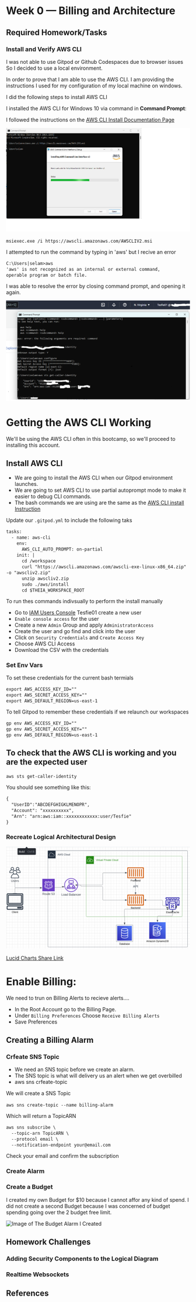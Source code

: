 # Week 0 — Billing and Architecture

## Required Homework/Tasks

### Install and Verify AWS CLI

I was not able to use Gitpod or Github Codespaces due to browser issues
So I decided to use a local environment.

In order to prove that I am able to use the AWS CLI.
I am providing the instructions I used for my configuration of my local machine on windows.

I did the following steps to install AWS CLI

I installed the AWS CLI for Windows 10 via command in **Command Prompt**:

I followed the instructions on the [AWS CLI Install Documentation Page](https://docs.aws.amazon.com/cli/latest/userguide/getting-started-install.html)

![Installing AWS CLI](assets/Installing%20windows%20AWS%20CLI.png)

```
msiexec.exe /i https://awscli.amazonaws.com/AWSCLIV2.msi
```

I attempted to run the command by typing in 'aws' but I recive an error

```
C:\Users|selam>aws
'aws' is not recognized as an internal or external command,
operable program or batch file.
```

I was able to resolve the error by closing command prompt, and opening it again.

![Proof of of Working AWS CLI](assets/Proof%20of%20working%20aWS%20CLI.png)


# Getting the AWS CLI Working
We'll be using the AWS CLI often in this bootcamp, so we'll proceed to installing this account.

## Install AWS CLI

* We are going to install the AWS CLI when our Gitpod environment launches.
* We are going to set AWS CLI to use partial autoprompt mode to make it easier to debug CLI commands.
* The bash commands we are using are the same as the [AWS CLI install Instruction](https://docs.aws.amazon.com/cli/latest/userguide/getting-started-install.html)

Update our ``` .gitpod.yml ``` to include the following taks

```
tasks:
  - name: aws-cli
    env:
      AWS_CLI_AUTO_PROMPT: on-partial
    init: |
      cd /workspace
      curl "https://awscli.amazonaws.com/awscli-exe-linux-x86_64.zip" -o "awscliv2.zip"
      unzip awscliv2.zip
      sudo ./aws/install
      cd $THEIA_WORKSPACE_ROOT

```

To run thes commands indivsually to perform the install manually

* Go to [IAM Users Console](https://us-east-1.console.aws.amazon.com/iamv2/home?region=us-east-1) Tesfie01 create a new user
*  ``` Enable console access ``` for the user
*  Create a new ``` Admin ``` Group and apply ``` AdministratorAccess ```
*  Create the user and go find and click into the user
*  Click on ``` Security Credentials ``` and ``` Create Access Key ```
*  Choose AWS CLI Access
*  Download the CSV with the credentials

### Set Env Vars

To set these credentials for the current bash termials

```
export AWS_ACCESS_KEY_ID=""
export AWS_SECRET_ACCESS_KEY=""
export AWS_DEFAULT_REGION=us-east-1

```

To tell Gitpod to remember these credentials if we relaunch our workspaces

```
gp env AWS_ACCESS_KEY_ID=""
gp env AWS_SECRET_ACCESS_KEY=""
gp env AWS_DEFAULT_REGION=us-east-1

```

## To check that the AWS CLI is working and you are the expected user

```
aws sts get-caller-identity

```
You should see something like this:

```
{
  "UserID":"ABCDEFGHIGKLMENOPR",
  "Account": "xxxxxxxxxx",
  "Arn": "arn:aws:iam::xxxxxxxxxxxx:user/Tesfie"
}

```

### Recreate Logical Architectural Design

![Cruddur Logical Design](assets/Logical-Architecture-recreation-diagram.png)

[Lucid Charts Share Link](https://lucid.app/lucidchart/aec6d9f5-e6a3-42a2-8aaf-cb6a76a0fc63/edit?viewport_loc=-114%2C93%2C1707%2C753%2C0_0&invitationId=inv_85db70eb-26ed-45e7-91f2-634df1312b23)


# Enable Billing:

We need to trun on Billing Alerts to recieve alerts....

* In the Root Account go to the Billing Page.
* Under ``` Billing Preferences ``` Choose ``` Receive Billing Alerts ```
* Save Preferences

## Creating a Billing Alarm

### Crfeate SNS Topic

* We need an SNS topic before we create an alarm.
* The SNS topic is what will delivery us an alert when we get overbilled
* aws sns crfeate-topic

We will create a SNS Topic

``` aws sns create-topic --name billing-alarm ```

Which will return a TopicARN

```
aws sns subscribe \
  --topic-arn TopicARN \
  --protocol email \
  --notification-endpoint your@email.com

```
Check your email and confirm the subscription

### Create Alarm




### Create a Budget

I created my own Budget for $10 because I cannot affor any kind of spend.
I did not create a second Budget because I was concerned of budget spending going over the 2 budget free limit.

![Image of The Budget Alarm I Created](assets/Budgeting%20Alarm.png)
## Homework Challenges

### Adding Security Components to the Logical Diagram

### Realtime Websockets

## References


